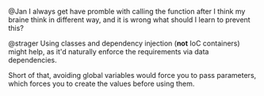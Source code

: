 @Jan
I always get have promble with calling the function after
I think my braine think in different way, and it is wrong
what should I learn to prevent this?

@strager
Using classes and dependency injection (**not** IoC containers)
might help, as it'd naturally enforce the requirements via
data dependencies.

Short of that, avoiding global variables would force you to
pass parameters, which forces you to create the values
before using them.
